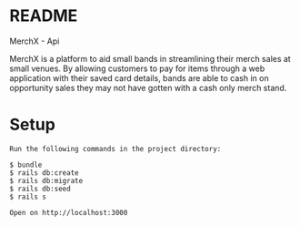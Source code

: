 # README

MerchX - Api

MerchX is a platform to aid small bands in streamlining their merch sales at small venues. By allowing customers to pay for items through a web application with their saved card details, bands are able to cash in on opportunity sales they may not have gotten with a cash only merch stand.

# Setup

```
Run the following commands in the project directory:

$ bundle
$ rails db:create
$ rails db:migrate
$ rails db:seed
$ rails s

Open on http://localhost:3000
```
